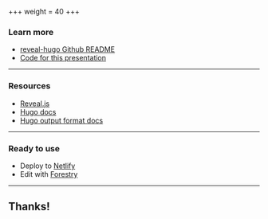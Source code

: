 +++
weight = 40
+++

### Learn more

- [reveal-hugo Github README](https://github.com/dzello/reveal-hugo)
- [Code for this presentation](https://github.com/dzello/reveal-hugo/tree/master/exampleSite)

---

### Resources

- [Reveal.js](https://revealjs.com/)
- [Hugo docs](https://gohugo.io/)
- [Hugo output format docs](https://gohugo.io/templates/output-formats/)

---

### Ready to use

- Deploy to [Netlify](https://netlify.com/)
- Edit with [Forestry](https://forestry.io/)

---

## Thanks!
